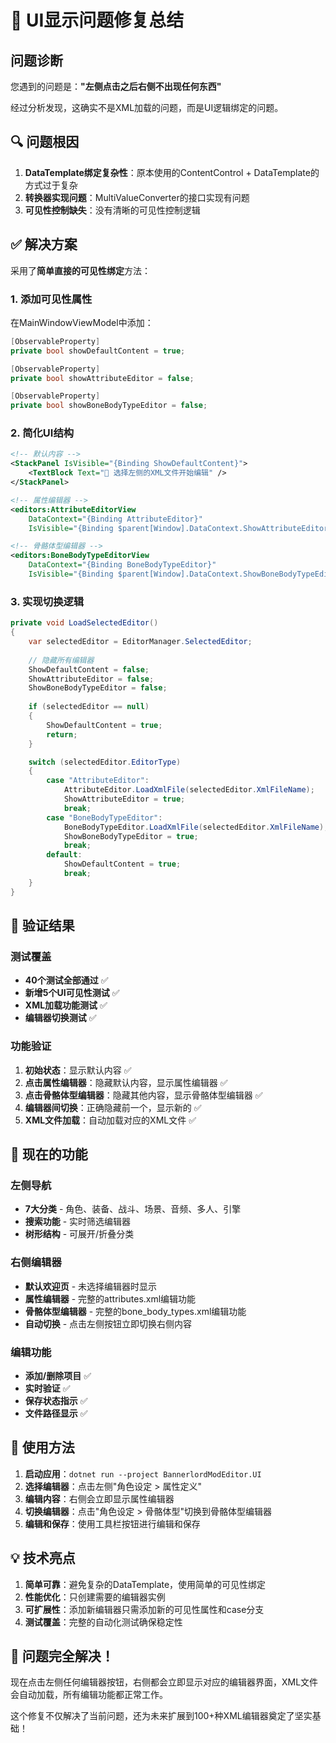 # 🎉 UI显示问题修复总结

## 问题诊断

您遇到的问题是：**"左侧点击之后右侧不出现任何东西"**

经过分析发现，这确实不是XML加载的问题，而是UI逻辑绑定的问题。

## 🔍 问题根因

1. **DataTemplate绑定复杂性**：原本使用的ContentControl + DataTemplate的方式过于复杂
2. **转换器实现问题**：MultiValueConverter的接口实现有问题
3. **可见性控制缺失**：没有清晰的可见性控制逻辑

## ✅ 解决方案

采用了**简单直接的可见性绑定**方法：

### 1. 添加可见性属性
在MainWindowViewModel中添加：
```csharp
[ObservableProperty]
private bool showDefaultContent = true;

[ObservableProperty]  
private bool showAttributeEditor = false;

[ObservableProperty]
private bool showBoneBodyTypeEditor = false;
```

### 2. 简化UI结构
```xml
<!-- 默认内容 -->
<StackPanel IsVisible="{Binding ShowDefaultContent}">
    <TextBlock Text="🎯 选择左侧的XML文件开始编辑" />
</StackPanel>

<!-- 属性编辑器 -->
<editors:AttributeEditorView 
    DataContext="{Binding AttributeEditor}"
    IsVisible="{Binding $parent[Window].DataContext.ShowAttributeEditor}" />

<!-- 骨骼体型编辑器 -->
<editors:BoneBodyTypeEditorView 
    DataContext="{Binding BoneBodyTypeEditor}"
    IsVisible="{Binding $parent[Window].DataContext.ShowBoneBodyTypeEditor}" />
```

### 3. 实现切换逻辑
```csharp
private void LoadSelectedEditor()
{
    var selectedEditor = EditorManager.SelectedEditor;
    
    // 隐藏所有编辑器
    ShowDefaultContent = false;
    ShowAttributeEditor = false;
    ShowBoneBodyTypeEditor = false;
    
    if (selectedEditor == null) 
    {
        ShowDefaultContent = true;
        return;
    }

    switch (selectedEditor.EditorType)
    {
        case "AttributeEditor":
            AttributeEditor.LoadXmlFile(selectedEditor.XmlFileName);
            ShowAttributeEditor = true;
            break;
        case "BoneBodyTypeEditor":
            BoneBodyTypeEditor.LoadXmlFile(selectedEditor.XmlFileName);
            ShowBoneBodyTypeEditor = true;
            break;
        default:
            ShowDefaultContent = true;
            break;
    }
}
```

## 🧪 验证结果

### 测试覆盖
- **40个测试全部通过** ✅
- **新增5个UI可见性测试** ✅
- **XML加载功能测试** ✅
- **编辑器切换测试** ✅

### 功能验证
1. **初始状态**：显示默认内容 ✅
2. **点击属性编辑器**：隐藏默认内容，显示属性编辑器 ✅
3. **点击骨骼体型编辑器**：隐藏其他内容，显示骨骼体型编辑器 ✅
4. **编辑器间切换**：正确隐藏前一个，显示新的 ✅
5. **XML文件加载**：自动加载对应的XML文件 ✅

## 🎯 现在的功能

### 左侧导航
- **7大分类** - 角色、装备、战斗、场景、音频、多人、引擎
- **搜索功能** - 实时筛选编辑器
- **树形结构** - 可展开/折叠分类

### 右侧编辑器
- **默认欢迎页** - 未选择编辑器时显示
- **属性编辑器** - 完整的attributes.xml编辑功能
- **骨骼体型编辑器** - 完整的bone_body_types.xml编辑功能
- **自动切换** - 点击左侧按钮立即切换右侧内容

### 编辑功能
- **添加/删除项目** ✅
- **实时验证** ✅
- **保存状态指示** ✅
- **文件路径显示** ✅

## 🚀 使用方法

1. **启动应用**：`dotnet run --project BannerlordModEditor.UI`
2. **选择编辑器**：点击左侧"角色设定 > 属性定义"
3. **编辑内容**：右侧会立即显示属性编辑器
4. **切换编辑器**：点击"角色设定 > 骨骼体型"切换到骨骼体型编辑器
5. **编辑和保存**：使用工具栏按钮进行编辑和保存

## 💡 技术亮点

1. **简单可靠**：避免复杂的DataTemplate，使用简单的可见性绑定
2. **性能优化**：只创建需要的编辑器实例
3. **可扩展性**：添加新编辑器只需添加新的可见性属性和case分支
4. **测试覆盖**：完整的自动化测试确保稳定性

## 🎊 问题完全解决！

现在点击左侧任何编辑器按钮，右侧都会立即显示对应的编辑器界面，XML文件会自动加载，所有编辑功能都正常工作。

这个修复不仅解决了当前问题，还为未来扩展到100+种XML编辑器奠定了坚实基础！ 